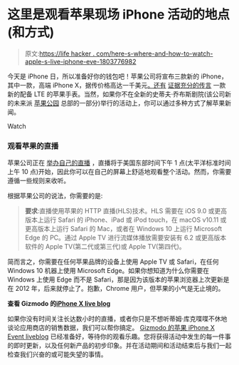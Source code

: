# 这里是观看苹果现场 iPhone 活动的地点(和方式)

> 原文:[https://life hacker . com/here-s-where-and-how-to-watch-apple-s-live-iphone-eve-1803776982](https://lifehacker.com/here-s-where-and-how-to-watch-apple-s-live-iphone-eve-1803776982)

今天是 iPhone 日，所以准备好你的钱包吧！苹果公司将宣布三款新的 iPhone，其中一款，高端 iPhone X，据传价格高达一千美元[。还有](http://lifehacker.com/what-you-should-know-about-apple-s-upcoming-iphone-8-1798639198) [证据充分的传言](http://gizmodo.com/apple-iphone-day-2017-cheat-sheet-what-to-expect-1800959123) 一款新的配备 LTE 的苹果手表。当然，如果你不在全新的史蒂夫·乔布斯剧院(该公司新的未来派 [苹果公园](http://gizmodo.com/the-most-interesting-part-of-apples-new-5-billion-camp-1795253637) 总部的一部分)举行的活动上，你可以通过多种方式了解苹果新闻。

Watch

### **观看苹果的直播**

苹果公司正在 [举办自己的直播](https://www.apple.com/apple-events/september-2017/) ，直播将于美国东部时间下午 1 点(太平洋标准时间上午 10 点)开始，因此你可以在自己的屏幕上舒适地观看整个活动。然而，你需要遵循一些规则来收听。

根据苹果公司的说法，你需要的是:

> **要求**:直播使用苹果的 HTTP 直播(HLS)技术。HLS 需要在 iOS 9.0 或更高版本上运行 Safari 的 iPhone、iPad 或 iPod touch，在 macOS v10.11 或更高版本上运行 Safari 的 Mac，或者在 Windows 10 上运行 Microsoft Edge 的 PC。通过 Apple TV 进行流媒体播放需要安装有 6.2 或更高版本软件的 Apple TV(第二代或第三代)或 Apple TV(第四代)。

简而言之，你需要在任何苹果品牌的设备上使用 Apple TV 或 Safari，在任何 Windows 10 机器上使用 Microsoft Edge。如果你想知道为什么你需要在 Windows 上使用 Edge 而不是 Safari，那是因为该版本的苹果浏览器上次更新是在 2012 年，后来就停止了。抱歉，Chrome 用户，但苹果的小气是无止境的。

**查看 Gizmodo 的**[**iPhone X live blog**](http://gizmodo.com/our-apple-iphone-x-event-liveblog-is-right-here-1803757549)

如果你没有时间关注长达数小时的直播，或者你只是不想听蒂姆·库克喋喋不休地谈论应用商店的销售数据，我们可以帮你搞定。 [Gizmodo 的苹果 iPhone X Event liveblog](http://gizmodo.com/our-apple-iphone-x-event-liveblog-is-right-here-1803757549) 已经准备好，等待你的观看乐趣。您将获得活动中发生的每一件事的即时更新，以及任何新产品的初步印象。并在活动期间和活动结束后与我们一起检查我们兴奋的或可能失望的事情。